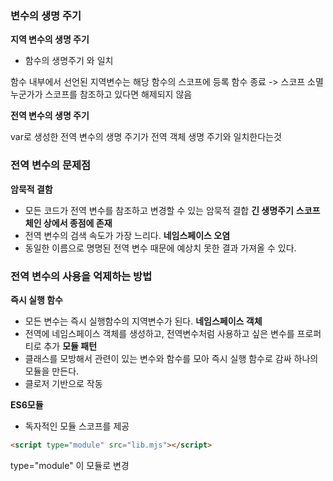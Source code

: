 ### 변수의 생명 주기

**지역 변수의 생명 주기**
- 함수의 생명주기 와 일치

함수 내부에서 선언된 지역변수는 해당 함수의 스코프에 등록
함수 종료 -> 스코프 소멸
	누군가가 스코프를 참조하고 있다면 해제되지 않음

**전역 변수의 생명 주기**

var로 생성한 전역 변수의 생명 주기가 전역 객체 생명 주기와 일치한다는것

### 전역 변수의 문제점

**암묵적 결함**
- 모든 코드가 전역 변수를 참조하고 변경할 수 있는 암묵적 결합
**긴 생명주기**
**스코프 체인 상에서 종점에 존재**
- 전역 변수의 검색 속도가 가장 느리다.
**네임스페이스 오염**
- 동일한 이름으로 명명된 전역 변수 때문에 예상치 못한 결과 가져올 수 있다.
### 전역 변수의 사용을 억제하는 방법

**즉시 실행 함수**
- 모든 변수는 즉시 실행함수의 지역변수가 된다.
**네임스페이스 객체**
- 전역에 네임스페이스 객체를 생성하고, 전역변수처럼 사용하고 싶은 변수를 프로퍼티로 추가
**모듈 패턴**
- 클래스를 모방해서 관련이 있는 변수와 함수를 모아 즉시 실행 함수로 감싸 하나의 모듈을 만든다.
- 클로저 기반으로 작동

**ES6모듈**
- 독자적인 모듈 스코프를 제공

```html
<script type="module" src="lib.mjs"></script>
```

type="module" 이 모듈로 변경
